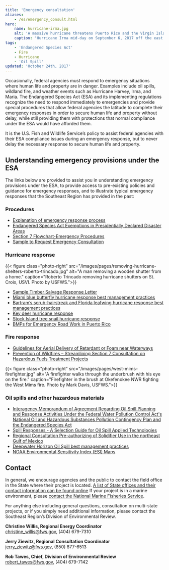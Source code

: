 ```yaml
---
title: 'Emergency consultation'
aliases:
    - /es/emergency_consult.html
hero:
    name: hurricane-irma.jpg
    alt: 'A massive hurricane threatens Puerto Rico and the Virgin Islands.'
    caption: 'Hurricane Irma mid-day on September 6, 2017 off the east coast of Puerto Rico. <a href="https://flic.kr/p/XcPJxQ"≥Satellite Image</a> by NOAA GOES-16.'
tags:
    - 'Endangered Species Act'
    - Fire
    - Hurricane
    - 'Oil Spill'
updated: 'October 24th, 2017'
---
```


Occasionally, federal agencies must respond to emergency situations where human life and property are in danger.  Examples include oil spills, wildland fire, and weather events such as Hurricane Harvey, Irma, and Maria.  The Endangered Species Act (ESA) and its implementing regulations recognize the need to respond immediately to emergencies and provide special procedures that allow federal agencies the latitude to complete their emergency responses in order to secure human life and property without delay, while still providing them with protections that normal compliance under the ESA would have afforded them.

It is the U.S. Fish and Wildlife Service’s policy to assist federal agencies with their  ESA compliance issues during an emergency response, but to never delay the necessary response to secure human life and property.

## Understanding emergency provisions under the ESA

The links below are provided to assist you in understanding emergency provisions under the ESA, to provide access to pre-existing policies and guidance for emergency responses, and to illustrate typical emergency responses that the Southeast Region has provided in the past:

### Procedures

- [Explanation of emergency response process](/pdf/guidelines/emergency-consultation-process.pdf)
- [Endangered Species Act Exemptions in Presidentially Declared Disaster Areas](/pdf/guidelines/endangered-species-act-exemptions-for-disasters.pdf)
- [Section 7 Flowchart-Emergency Procedures](/pdf/guidelines/section-7-flowchart-emergency.pdf)
- [Sample to Request Emergency Consultation](/pdf/guidelines/request-emergency-consultation-sample.pdf)

### Hurricane response

{{< figure class="photo-right" src="/images/pages/removing-hurricane-shelters-roberto-trincado.jpg" alt="A man removing a wooden shutter from a home." caption="Roberto Trincado removing hurricane shutters on St. Croix, USVI.  Photo by USFWS.">}}

- [Sample Timber Salvage Response Letter](/pdf/guidelines/salvage-timber-mississippi.pdf)
- [Miami blue butterfly hurricane response best management practices](/pdf/best-management-practice/miami-blue-butterfly-hurricane-response.pdf)
- [Bartram’s scrub-hairstreak and Florida leafwing hurricane response best management practices](/pdf/best-management-practice/bartrams-scrub-and-florida-leafwing-hurricane-response.pdf)
- [Key deer hurricane response](/pdf/best-management-practice/key-deer-hurricane-response.pdf)
- [Stock Island tree snail hurricane response](/pdf/best-management-practice/stock-island-tree-snail-hurricane-response.pdf)
- [BMPs for Emergency Road Work in Puerto Rico](/pdf/guidelines/puerto-rico-emergency-road-repair.pdf)

### Fire response

- [Guidelines for Aerial Delivery of Retardant or Foam near Waterways](/pdf/guidelines/retardant-use-plan.pdf)
- [Prevention of Wildfires &ndash; Streamlining Section 7 Consultation on Hazardous Fuels Treatment Projects](/pdf/guidelines/streamlining-hazardous-fuels-reduction.pdf)

{{< figure class="photo-right" src="/images/pages/west-mims-firefighter.jpg" alt="A firefighter walks through the underbrush with his eye on the fire." caption="Firefighter in the brush at Okefenokee NWR fighting the West Mims fire.  Photo by Mark Davis, USFWS.">}}

### Oil spills and other hazardous materials

- [Interagency Memorandum of Agreement Regarding Oil Spill Planning and Response Activities Under the Federal Water Pollution Control Act's National Oil and Hazardous Substances Pollution Contingency Plan and the Endangered Species Act](/pdf/memo/oil-spill-contingency.pdf)
- [Spill Responses - A Selection Guide for Oil Spill Applied Technologies](/pdf/guidelines/selection-guide-oil-spill-applied-technologies-volume-I.pdf)
- [Regional Consultation Pre-authorizing of Solidifier Use in the northeast Gulf of Mexico](/pdf/guidelines/solidifiers.pdf)
- [Deepwater Horizon Oil Spill best management practices](/pdf/best-management-practice/deepwater-horizon-appendix-e.pdf)
- [NOAA Environmental Sensitivity Index (ESI) Maps](https://response.restoration.noaa.gov/esi)

## Contact

In general, we encourage agencies and the public to contact the field office in the State where their project is located.  [A list of State offices and their contact information can be found online](https://www.fws.gov/offices/)  If your project is in a marine environment, please [contact the National Marine Fisheries Service](http://sero.nmfs.noaa.gov/protected_resources/section_7/emergency_consultation/index.html).

For anything else including general questions, consultation on multi-state projects, or if you simply need additional information, please contact the Southeast Region’s Division of Environmental Review.

**Christine Willis, Regional Energy Coordinator**  
[christine_willis@fws.gov](mailto:christine_willis@fws.gov), (404) 679-7310  

**Jerry Ziewitz, Regional Consultation Coordinator**  
[jerry_ziewitz@fws.gov](mailto:jerry_ziewitz@fws.gov), (850) 877-6513

**Rob Tawes, Chief, Division of Environmental Review**  
[robert_tawes@fws.gov](mailto:robert_tawes@fws.gov), (404) 679-7142
